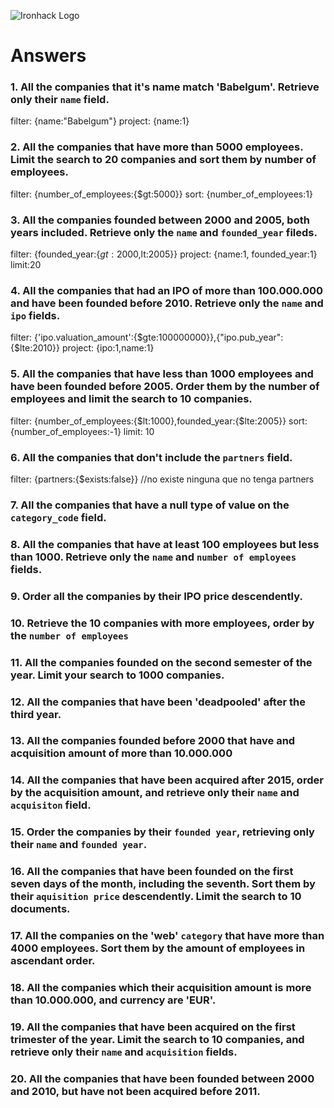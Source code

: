 ![Ironhack Logo](https://i.imgur.com/1QgrNNw.png)

# Answers

### 1. All the companies that it's name match 'Babelgum'. Retrieve only their `name` field.
filter: {name:"Babelgum"}
project: {name:1}
### 2. All the companies that have more than 5000 employees. Limit the search to 20 companies and sort them by **number of employees**.
filter: {number_of_employees:{$gt:5000}}
sort: {number_of_employees:1}
### 3. All the companies founded between 2000 and 2005, both years included. Retrieve only the `name` and `founded_year` fileds.
filter: {founded_year:{$gt:2000,$lt:2005}}
project: {name:1, founded_year:1}
limit:20
### 4. All the companies that had an IPO of more than 100.000.000 and have been founded before 2010. Retrieve only the `name` and `ipo` fields.
filter: {'ipo.valuation_amount':{$gte:100000000}},{"ipo.pub_year":{$lte:2010}}
project: {ipo:1,name:1}
### 5. All the companies that have less than 1000 employees and have been founded before 2005. Order them by the number of employees and limit the search to 10 companies.
filter: {number_of_employees:{$lt:1000},founded_year:{$lte:2005}}
sort: {number_of_employees:-1}
limit: 10
### 6. All the companies that don't include the `partners` field.
filter: {partners:{$exists:false}} //no existe ninguna que no tenga partners
### 7. All the companies that have a null type of value on the `category_code` field.

### 8. All the companies that have at least 100 employees but less than 1000. Retrieve only the `name` and `number of employees` fields.

### 9. Order all the companies by their IPO price descendently.

### 10. Retrieve the 10 companies with more employees, order by the `number of employees`

### 11. All the companies founded on the second semester of the year. Limit your search to 1000 companies.

### 12. All the companies that have been 'deadpooled' after the third year.

### 13. All the companies founded before 2000 that have and acquisition amount of more than 10.000.000

### 14. All the companies that have been acquired after 2015, order by the acquisition amount, and retrieve only their `name` and `acquisiton` field.

### 15. Order the companies by their `founded year`, retrieving only their `name` and `founded year`.

### 16. All the companies that have been founded on the first seven days of the month, including the seventh. Sort them by their `aquisition price` descendently. Limit the search to 10 documents.

### 17. All the companies on the 'web' `category` that have more than 4000 employees. Sort them by the amount of employees in ascendant order.

### 18. All the companies which their acquisition amount is more than 10.000.000, and currency are 'EUR'.

### 19. All the companies that have been acquired on the first trimester of the year. Limit the search to 10 companies, and retrieve only their `name` and `acquisition` fields.

### 20. All the companies that have been founded between 2000 and 2010, but have not been acquired before 2011.
